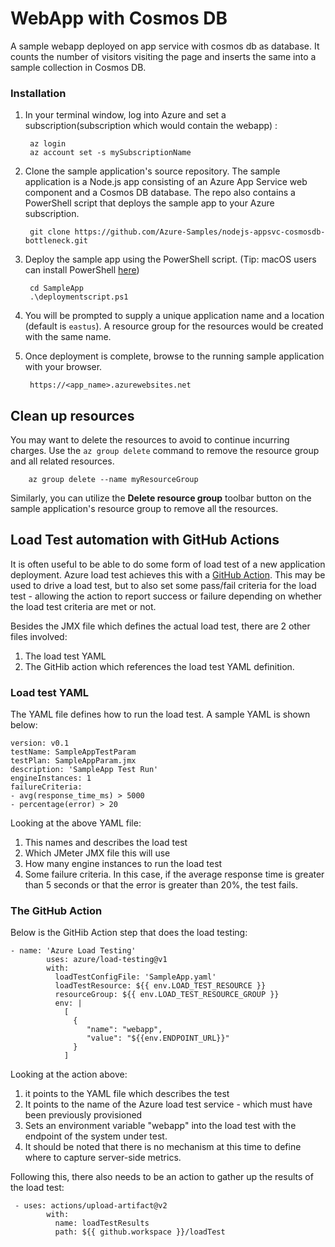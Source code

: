 # WebApp with Cosmos DB
 
 A sample webapp deployed on app service with cosmos db as database. It counts the number of visitors visiting the page and inserts the same into a sample collection in Cosmos DB.

### Installation

1. In your terminal window, log into Azure and set a subscription(subscription which would contain the webapp) :

        az login
        az account set -s mySubscriptionName

2. Clone the sample application's source repository. The sample application is a Node.js app consisting of an Azure App Service web component and a Cosmos DB database. The repo also contains a PowerShell script that deploys the sample app to your Azure subscription.

        git clone https://github.com/Azure-Samples/nodejs-appsvc-cosmosdb-bottleneck.git

3. Deploy the sample app using the PowerShell script. (Tip: macOS users can install PowerShell [here](https://docs.microsoft.com/en-us/powershell/scripting/install/installing-powershell-core-on-macos?view=powershell-7.1))

        cd SampleApp
        .\deploymentscript.ps1

4. You will be prompted to supply a unique application name and a location (default is `eastus`). A resource group for the resources would be created with the same name.
5. Once deployment is complete, browse to the running sample application with your browser.

        https://<app_name>.azurewebsites.net
## **Clean up resources**       

You may want to delete the resources to avoid to continue incurring charges. Use the `az group delete` command to remove the resource group and all related resources.

        az group delete --name myResourceGroup

Similarly, you can utilize the **Delete resource group** toolbar button on the sample application's resource group to remove all the resources.

## Load Test automation with GitHub Actions

It is often useful to be able to do some form of load test of a new application deployment. Azure load test achieves this with a [GitHub Action](https://docs.microsoft.com/en-us/azure/load-testing/tutorial-cicd-github-actions). This may be used to drive a load test, but to also set some pass/fail criteria for the load test - allowing the action to report success or failure depending on whether the load test criteria are met or not.

Besides the JMX file which defines the actual load test, there are 2 other files involved:
1. The load test YAML
2. The GitHib action which references the load test YAML definition.

### Load test YAML

The YAML file defines how to run the load test. A sample YAML is shown below:

```
version: v0.1
testName: SampleAppTestParam
testPlan: SampleAppParam.jmx
description: 'SampleApp Test Run'
engineInstances: 1
failureCriteria: 
- avg(response_time_ms) > 5000
- percentage(error) > 20
```

Looking at the above YAML file:
1. This names and describes the load test
2. Which JMeter JMX file this will use
3. How many engine instances to run the load test
4. Some failure criteria. In this case, if the average response time is greater than 5 seconds or that the error is greater than 20%, the test fails.


### The GitHub Action

Below is the GitHib Action step that does the load testing:

```
- name: 'Azure Load Testing'
        uses: azure/load-testing@v1
        with:
          loadTestConfigFile: 'SampleApp.yaml'
          loadTestResource: ${{ env.LOAD_TEST_RESOURCE }}
          resourceGroup: ${{ env.LOAD_TEST_RESOURCE_GROUP }}
          env: |
            [
              {
                 "name": "webapp",
                 "value": "${{env.ENDPOINT_URL}}"
              }
            ]
```

Looking at the action above:
1. it points to the YAML file which describes the test
2. It points to the name of the Azure load test service - which must have been previously provisioned
3. Sets an environment variable "webapp" into the load test with the endpoint of the system under test. 
4. It should be noted that there is no mechanism at this time to define where to capture server-side metrics. 

Following this, there also needs to be an action to gather up the results of the load test:

```
 - uses: actions/upload-artifact@v2
        with:
          name: loadTestResults
          path: ${{ github.workspace }}/loadTest
```

